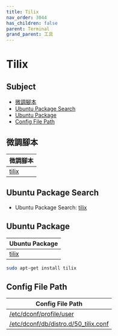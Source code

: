 ```yaml
---
title: Tilix
nav_order: 3044
has_children: false
parent: Terminal
grand_parent: 工具
---
```



# Tilix


## Subject

* [微調腳本](#微調腳本)
* [Ubuntu Package Search](#ubuntu-package-search)
* [Ubuntu Package](#ubuntu-package)
* [Config File Path](#config-file-path)


## 微調腳本

| 微調腳本 |
| --- |
| [tilix](https://github.com/samwhelp/fedora-budgie-adjustment/tree/main/prototype/main/tool-config/part/tilix) |


## Ubuntu Package Search

* Ubuntu Package Search: [tilix](https://packages.ubuntu.com/search?keywords=tilix)


## Ubuntu Package

| Ubuntu Package |
| -------------- |
| [tilix](https://packages.ubuntu.com/noble/tilix) |

``` sh
sudo apt-get install tilix
```


## Config File Path

| Config File Path |
| ---------------- |
| [/etc/dconf/profile/user](https://github.com/samwhelp/fedora-budgie-adjustment/tree/main/prototype/main/tool-config/part/tilix/asset/overlay/etc/dconf/profile/user) |
| [/etc/dconf/db/distro.d/50_tilix.conf](https://github.com/samwhelp/fedora-budgie-adjustment/tree/main/prototype/main/tool-config/part/tilix/asset/overlay/etc/dconf/db/distro.d/50_tilix.conf) |
